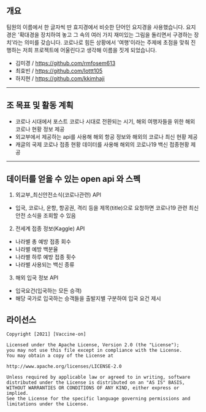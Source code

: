 ## 개요

팀원의 이름에서 한 글자씩 딴 효지경에서 비슷한 단어인 요지경을 사용했습니다. 요지경은 '확대경을 장치하여 놓고 그 속의 여러 가지 재미있는 그림을 돌리면서 구경하는 장치'라는 의미를 갖습니다. 코로나로 힘든 상황에서 '여행'이라는 주제에 초점을 맞춰 진행하는 저희 프로젝트에 어울린다고 생각해 이름을 짓게 되었습니다.

-  김미경 / https://github.com/rmfosem613
-  최효빈 / https://github.com/lottt105
-  하지현 / https://github.com/kkimhaji

----

## 조 목표 및 활동 계획
- 코로나 시대에서 포스트 코로나 시대로 전환되는 시기, 해외 여행자들을 위한 해외 코로나 현황 정보 제공
- 외교부에서 제공하는 api를 사용해 해외 항공 정보와 해외의 코로나 최신 현황 제공
- 캐글의 국제 코로나 접종 현황 데이터를 사용해 해외의 코로나19 백신 접종현황 제공

----

## 데이터를 얻을 수 있는 open api 와 스펙
1. 외교부_최신안전소식(코로나관련) API
 - 입국, 코로나, 운항, 항공권, 격리 등을 제목(title)으로 요청하면 코로나19 관련 최신 안전 소식을 조회할 수 있음

2. 전세계 접종 정보(Kaggle) API
 - 나라별 총 예방 접종 회수
 - 나라별 예방 백분율 
 - 나라별 하루 예방 접종 횟수
 - 나라별 사용되는 백신 종류
3. 해외 입국 정보 API
 - 입국요건(입국하는 모든 승객)
 - 해당 국가로 입국하는 승객들을 출발지별 구분하여 입국 요건 제시


## 라이선스

    Copyright [2021] [Vaccine-on]

    Licensed under the Apache License, Version 2.0 (the "License");
    you may not use this file except in compliance with the License.
    You may obtain a copy of the License at

    http://www.apache.org/licenses/LICENSE-2.0

    Unless required by applicable law or agreed to in writing, software
    distributed under the License is distributed on an "AS IS" BASIS,
    WITHOUT WARRANTIES OR CONDITIONS OF ANY KIND, either express or implied.
    See the License for the specific language governing permissions and
    limitations under the License.
